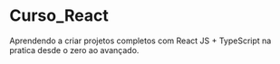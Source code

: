 # Curso_React
Aprendendo a criar projetos completos com React JS + TypeScript na pratica desde o zero ao avançado.
